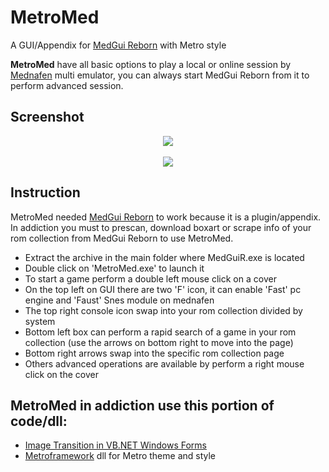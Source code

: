# MetroMed
A GUI/Appendix for [MedGui Reborn](https://github.com/Speedvicio/MedGuiReborn) with Metro style

**MetroMed** have all basic options to play a local or online session by [Mednafen](https://mednafen.github.io/) multi emulator, you can always start MedGui Reborn from it to perform advanced session.

## Screenshot
<p align="center">
<a href="https://sourceforge.net/p/medguireborn/screenshot/Metromed1-6c90e82a.jpg"><img src="https://sourceforge.net/p/medguireborn/screenshot/Metromed1-6c90e82a.jpg" heigth="200" /></a><br><br>
<a href="https://a.fsdn.com/con/app/proj/medguireborn/screenshots/MetroMed2.jpg/1"><img src="https://a.fsdn.com/con/app/proj/medguireborn/screenshots/MetroMed2.jpg/1" heigth="200" /></a><br>
</p>

## Instruction
MetroMed needed [MedGui Reborn](https://github.com/Speedvicio/MedGuiReborn) to work because it is a plugin/appendix.<br>
In addiction you must to prescan, download boxart or scrape info of your rom collection from MedGui Reborn to use MetroMed.

* Extract the archive in the main folder where MedGuiR.exe is located
* Double click on 'MetroMed.exe' to launch it
* To start a game perform a double left mouse click on a cover
* On the top left on GUI there are two 'F' icon, it can enable 'Fast' pc engine and 'Faust' Snes module on mednafen
* The top right console icon swap into your rom collection divided by system
* Bottom left box can perform a rapid search of a game in your rom collection (use the arrows on bottom right to move into the page)
* Bottom right arrows swap into the specific rom collection page
* Others advanced operations are available by perform a right mouse click on the cover

## MetroMed in addiction use this portion of code/dll:
* [Image Transition in VB.NET Windows Forms](https://www.codeproject.com/Articles/43605/Image-Transition-in-VB-NET-Windows-Forms)
* [Metroframework](http://dennismagno.github.io/metroframework-modern-ui/) dll for Metro theme and style
